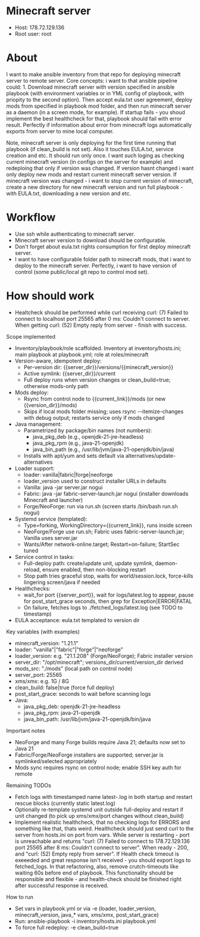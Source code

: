 # Minecraft server
- Host: 178.72.129.136
- Root user: root

# About
I want to make ansible inventory from that repo for deploying minecraft server to remote server. Core concepts: i want to that ansible pipeline could: 1. Download minecraft
server with version specified in ansible playbook (with environment variables or in YML config of playbook, with priopity to the second option). Then accept eula.txt user
agreement, deploy mods from specified in playbook mod folder, and then run minecraft server as a daemon (in a screen mode, for example). If startup fails - you shoud
implement the best healthcheck for that, playbook should fail with error result. Perfectly if information about error from minecraft logs automatically exports from server
to mine local computer.

Note, minecraft server is only deploying for the first time running that playbook (if clean_build is not set). Also it touches EULA.txt, service creation and etc. It should run only once. I
want such loging as checking current minecraft version (in configs on the server for example) and redeploing that only if version was changed. If version hasnt changed i
want only deploy new mods and restart current minecraft server version. If minecraft version was changed - i want to stop current version of minecraft, create a new
directory for new minecraft version and run full playbook - with EULA.txt, downloading a new version and etc.

# Workflow
- Use ssh while authenticating to minecraft server.
- Minecraft server version to download should be configurable.
- Don't forget about eula.txt rights consumption for first deploy minecraft server.
- I want to have configurable folder path to minecraft mods, that i want to deploy to the minecraft server. Perfectly, i want to have version of control (some public/local git repo to control mod set).

# How should work
- Healtcheck should be performed while curl receiving curl: (7) Failed to connect to localhost port 25565 after 0 ms: Couldn't connect to server. When getting curl: (52) Empty reply from server - finish with success.

Scope implemented
- Inventory/playbook/role scaffolded. Inventory at inventory/hosts.ini; main playbook at playbook.yml; role at roles/minecraft
- Version-aware, idempotent deploy:
    - Per-version dir: {{server_dir}}/versions/{{minecraft_version}}
    - Active symlink: {{server_dir}}/current
    - Full deploy runs when version changes or clean_build=true; otherwise mods-only path
- Mods deploy:
    - Rsync from control node to {{current_link}}/mods (or new {{version_dir}}/mods)
    - Skips if local mods folder missing; uses rsync --itemize-changes with debug output; restarts service only if mods changed
- Java management:
    - Parametrized by package/bin names (not numbers):
        - java_pkg_deb (e.g., openjdk-21-jre-headless)
        - java_pkg_rpm (e.g., java-21-openjdk)
        - java_bin_path (e.g., /usr/lib/jvm/java-21-openjdk/bin/java)
    - Installs with apt/yum and sets default via alternatives/update-alternatives
- Loader support:
    - loader: vanilla|fabric|forge|neoforge
    - loader_version used to construct installer URLs in defaults
    - Vanilla: java -jar server.jar nogui
    - Fabric: java -jar fabric-server-launch.jar nogui (installer downloads Minecraft and launcher)
    - Forge/NeoForge: run via run.sh (screen starts /bin/bash run.sh nogui)
- Systemd service (templated):
    - Type=forking, WorkingDirectory={{current_link}}, runs inside screen
    - NeoForge/Forge use run.sh; Fabric uses fabric-server-launch.jar; Vanilla uses server.jar
    - Wants/After network-online.target; Restart=on-failure; StartSec tuned
- Service control in tasks:
    - Full-deploy path: create/update unit, update symlink, daemon-reload, ensure enabled, then non-blocking restart
    - Stop path tries graceful stop, waits for world/session.lock, force-kills lingering screen/java if needed
- Healthchecks:
    - wait_for port {{server_port}}, wait for logs/latest.log to appear, pause for post_start_grace seconds, then grep for Exception|ERROR|FATAL
    - On failure, fetches logs to ./fetched_logs/latest.log (see TODO to timestamp)
- EULA acceptance: eula.txt templated to version dir

Key variables (with examples)
- minecraft_version: "1.21.1"
- loader: "vanilla"|"fabric"|"forge"|"neoforge"
- loader_version: e.g. "21.1.208" (Forge/NeoForge); Fabric installer version
- server_dir: "/opt/minecraft"; versions_dir/current/version_dir derived
- mods_src: "./mods" (local path on control node)
- server_port: 25565
- xms/xmx: e.g. 1G / 8G
- clean_build: false|true (force full deploy)
- post_start_grace: seconds to wait before scanning logs
- Java:
    - java_pkg_deb: openjdk-21-jre-headless
    - java_pkg_rpm: java-21-openjdk
    - java_bin_path: /usr/lib/jvm/java-21-openjdk/bin/java

Important notes
- NeoForge and many Forge builds require Java 21; defaults now set to Java 21
- Fabric/Forge/NeoForge installers are supported; server.jar is symlinked/selected appropriately
- Mods sync requires rsync on control node; enable SSH key auth for remote

Remaining TODOs
- Fetch logs with timestamped name latest-<timestamp>.log in both startup and restart rescue blocks (currently static latest.log)
- Optionally re-template systemd unit outside full-deploy and restart if unit changed (to pick up xms/xmx/port changes without clean_build)
- Implement realistic healthcheck, that no checking logs for ERRORS and something like that, thats weird. Healthcheck should just send curl to the server from hosts.ini on port from vars. While server is restarting - port is unreachable and returns "curl: (7) Failed to connect to 178.72.129.136 port 25565 after 8 ms: Couldn't connect to server". When ready - 200, and "curl: (52) Empty reply from server". If Health check timeout is exeeeded and great response isn't received - you should export logs to fetched_logs. In that refactoring, also, remove crutch-timeouts like waiting 60s before end of playbook. This functionality should be responsible and flexible - and health-check should be finished right after successful response is received.

How to run
- Set vars in playbook.yml or via -e (loader, loader_version, minecraft_version, java_* vars, xms/xmx, post_start_grace)
- Run: ansible-playbook -i inventory/hosts.ini playbook.yml
- To force full redeploy: -e clean_build=true
